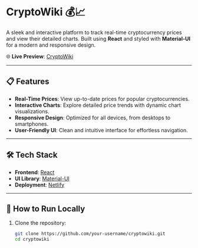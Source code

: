 # CryptoWiki 💰📈  
A sleek and interactive platform to track real-time cryptocurrency prices and view their detailed charts. Built using **React** and styled with **Material-UI** for a modern and responsive design.

🌐 **Live Preview**: [CryptoWiki](https://cryptwiki.netlify.app/)

---

## 📋 Features  
- **Real-Time Prices**: View up-to-date prices for popular cryptocurrencies.  
- **Interactive Charts**: Explore detailed price trends with dynamic chart visualizations.  
- **Responsive Design**: Optimized for all devices, from desktops to smartphones.  
- **User-Friendly UI**: Clean and intuitive interface for effortless navigation.  

---

## 🛠️ Tech Stack  
- **Frontend**: [React](https://reactjs.org/)  
- **UI Library**: [Material-UI](https://mui.com/)  
- **Deployment**: [Netlify](https://www.netlify.com/)  

---

## 🚀 How to Run Locally  

1. Clone the repository:  
   ```bash
   git clone https://github.com/your-username/cryptowiki.git
   cd cryptowiki
